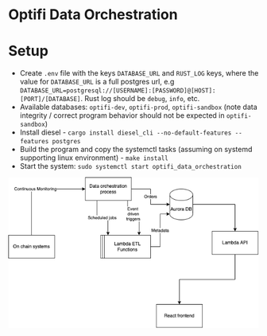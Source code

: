 # Optifi Data Orchestration

# Setup
- Create `.env` file with the keys `DATABASE_URL` and `RUST_LOG` keys, where the value for `DATABASE_URL` is a full postgres url, e.g `DATABASE_URL=postgresql://[USERNAME]:[PASSWORD]@[HOST]:[PORT]/[DATABASE]`. Rust log should be `debug`, `info`, etc.
- Available databases: `optifi-dev`, `optifi-prod`, `optifi-sandbox` (note data integrity / correct program behavior should not be expected in `optifi-sandbox`)
- Install diesel - `cargo install diesel_cli --no-default-features --features postgres`
- Build the program and copy the systemctl tasks (assuming on systemd supporting linux environment) - `make install`
- Start the system: `sudo systemctl start optifi_data_orchestration`

![Data Orchestration system](docs/systemdiagram.png)